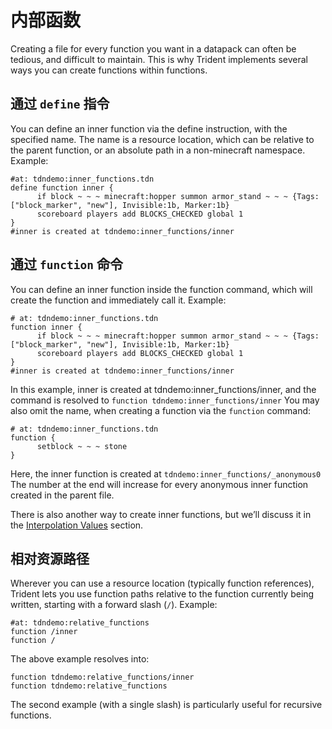 # 内部函数

Creating a file for every function you want in a datapack can often be tedious, and difficult to maintain. This is why Trident implements several ways you can create functions within functions.

## 通过 `define` 指令
You can define an inner function via the define instruction, with the specified name. The name is a resource location, which can be relative to the parent function, or an absolute path in a non-minecraft namespace. Example:
```tdn
#at: tdndemo:inner_functions.tdn
define function inner {
      if block ~ ~ ~ minecraft:hopper summon armor_stand ~ ~ ~ {Tags:["block_marker", "new"], Invisible:1b, Marker:1b}
      scoreboard players add BLOCKS_CHECKED global 1
}
#inner is created at tdndemo:inner_functions/inner
```

## 通过 `function` 命令
You can define an inner function inside the function command, which will create the function and immediately call it. Example:
```tdn
# at: tdndemo:inner_functions.tdn
function inner {
      if block ~ ~ ~ minecraft:hopper summon armor_stand ~ ~ ~ {Tags:["block_marker", "new"], Invisible:1b, Marker:1b}
      scoreboard players add BLOCKS_CHECKED global 1
}
#inner is created at tdndemo:inner_functions/inner
```
In this example, inner is created at tdndemo:inner_functions/inner, and the command is resolved to `function tdndemo:inner_functions/inner` 
You may also omit the name, when creating a function via the `function` command:
```tdn
# at: tdndemo:inner_functions.tdn
function {
      setblock ~ ~ ~ stone
}
```
Here, the inner function is created at `tdndemo:inner_functions/_anonymous0`
The number at the end will increase for every anonymous inner function created in the parent file.
 
There is also another way to create inner functions, but we’ll discuss it in the [Interpolation Values]() section.

## 相对资源路径

Wherever you can use a resource location (typically function references), Trident lets you use function paths relative to the function currently being written, starting with a forward slash (`/`). Example:
```tdn
#at: tdndemo:relative_functions
function /inner
function /
```
The above example resolves into:
```tdn
function tdndemo:relative_functions/inner
function tdndemo:relative_functions
```
The second example (with a single slash) is particularly useful for recursive functions.